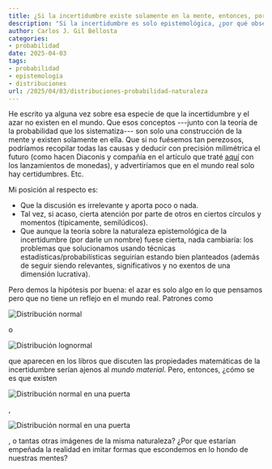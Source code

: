```yaml
---
title: ¿Si la incertidumbre existe solamente en la mente, entonces, por qué...?
description: "Si la incertidumbre es solo epistemológica, ¿por qué observamos distribuciones de probabilidad en la naturaleza?"
author: Carlos J. Gil Bellosta
categories:
- probabilidad
date: 2025-04-03
tags:
- probabilidad
- epistemología
- distribuciones
url: /2025/04/03/distribuciones-probabilidad-naturaleza
---
```


He escrito ya alguna vez sobre esa especie de que la incertidumbre y el azar no existen en el mundo. Que esos conceptos ---junto con la teoría de la probabilidad que los sistematiza--- son solo una construcción de la mente y existen solamente en ella. Que si no fuésemos tan perezosos, podríamos recopilar todas las causas y deducir con precisión milimétrica el futuro (como hacen Diaconis y compañía en el artículo que traté [aquí](/2018/02/05/lanzamientos-de-moneda-no-es-azar-sino-fisica/) con los lanzamientos de monedas), y advertiríamos que en el mundo real solo hay certidumbres. Etc.

Mi posición al respecto es:
- Que la discusión es irrelevante y aporta poco o nada.
- Tal vez, si acaso, cierta atención por parte de otros en ciertos círculos y momentos (típicamente, semilúdicos).
- Que aunque la teoría sobre la naturaleza epistemológica de la incertidumbre (por darle un nombre) fuese cierta, nada cambiaría: los problemas que solucionamos usando técnicas estadísticas/probabilísticas seguirían estando bien planteados (además de seguir siendo relevantes, significativos y no exentos de una dimensión lucrativa).

Pero demos la hipótesis por buena: el azar es solo algo en lo que pensamos pero que no tiene un reflejo en el mundo real. Patrones como

![Distribución normal](/wp-uploads/2025/dist_01.png#center)

o

![Distribución lognormal](/wp-uploads/2025/dist_02.png#center)

que aparecen en los libros que discuten las propiedades matemáticas de la incertidumbre serían ajenos al _mundo material_. Pero, entonces, ¿cómo se es que existen

![Distribución normal en una puerta](/wp-uploads/2025/dist_03.jpg#center)

,

![Distribución normal en una puerta](/wp-uploads/2025/dist_04.jpg#center)

, o tantas otras imágenes de la misma naturaleza? ¿Por que estarían empeñada la realidad en imitar formas que escondemos en lo hondo de nuestras mentes?

